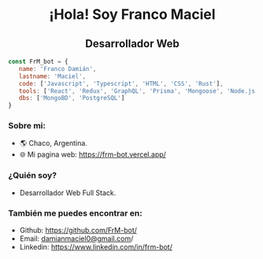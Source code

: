 
<div> 
   <h1 align="center">¡Hola! Soy Franco Maciel</h1>
   <h2 align="center">Desarrollador Web</h2>
</div>

```js
const FrM_bot = {
   name: 'Franco Damián',
   lastname: 'Maciel',
   code: ['Javascript', 'Typescript', 'HTML', 'CSS', 'Rust'],
   tools: ['React', 'Redux', 'GraphQL', 'Prisma', 'Mongoose', 'Node.js', 'TailwindCSS', 'Next.js', 'SvelteKit', 'Astro', 'Playwright', 'Vitest', 'Zustand', 'Vue.js'],
   dbs: ['MongoBD', 'PostgreSQL']
}
```

### Sobre mi:
- 🌎 Chaco, Argentina.
- 🌐 Mi pagina web: https://frm-bot.vercel.app/

### ¿Quién soy?
- Desarrollador Web Full Stack.

### También me puedes encontrar en:
- Github: https://github.com/FrM-bot/
- Email: damianmaciel0@gmail.com/
- Linkedin: https://www.linkedin.com/in/frm-bot/

